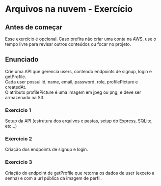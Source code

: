 # Arquivos na nuvem - Exercício

## Antes de começar
Esse exercício é opcional. Caso prefira não criar uma conta na AWS, use o tempo livre para revisar outros conteúdos ou focar no projeto.

## Enunciado

Crie uma API que gerencia users, contendo endpoints de signup, login e getProfile. <br>
Cada user possui id, name, email, password, role, profilePicture e createdAt. <br>
O atributo profilePicture é uma imagem em jpeg ou png, e deve ser armazenado na S3.

### Exercício 1

Setup da API (estrutura dos arquivos e pastas, setup do Express, SQLite, etc...)

### Exercício 2

Criação dos endpoints de signup e login.

### Exercício 3

Criação do endpoint de getProfile que retorna os dados de user (exceto a senha) e com a url pública da imagem de perfil.

